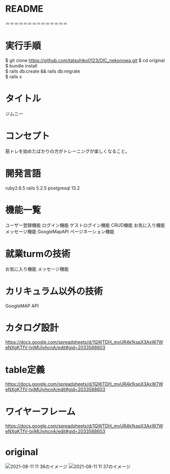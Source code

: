 # README
＝＝＝＝＝＝＝＝＝＝＝＝＝＝

# 実行手順
$ git clone https://github.com/tatsuhiko0123/DIC_nekonowa.git 
$ cd original  
$ bundle install  
$ rails db:create && rails db:migrate  
$ rails s  

# タイトル
ジムニー

 
# コンセプト
 
筋トレを始めたばかりの方がトレーニングが楽しくなること。
 
# 開発言語
 
ruby2.6.5
rails 5.2.5
postgresql 13.2
 
# 機能一覧

ユーザー登録機能
ログイン機能
ゲストログイン機能
CRUD機能
お気に入り機能
メッセージ機能
GoogleMapAPI
ページネーション機能
 
# 就業turmの技術
 
お気に入り機能
メッセージ機能

# カリキュラム以外の技術
 
GoogleMAP API
 
# カタログ設計
 
https://docs.google.com/spreadsheets/d/1QWTDH_myUR4kfkspX3AxW7WeNXgKTfV-txjMUjvhcnA/edit#gid=2033588603
 
# table定義

https://docs.google.com/spreadsheets/d/1QWTDH_myUR4kfkspX3AxW7WeNXgKTfV-txjMUjvhcnA/edit#gid=2033588603
 

 
# ワイヤーフレーム
https://docs.google.com/spreadsheets/d/1QWTDH_myUR4kfkspX3AxW7WeNXgKTfV-txjMUjvhcnA/edit#gid=2033588603

# original
![2021-08-11 11 36のイメージ](https://user-images.githubusercontent.com/77220182/128961964-c41ee30d-bcf3-4488-86c5-8c9389b5cec4.jpeg)
![2021-08-11 11 37のイメージ](https://user-images.githubusercontent.com/77220182/128961969-582ec4ea-0811-4852-af48-f3a5a1b1016d.jpeg)
